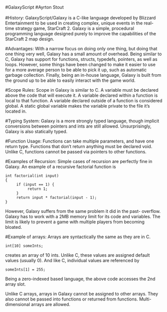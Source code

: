 #GalaxyScript
#Ayrton Stout
<br />
<br />
#History: 
GalaxyScript/Galaxy is a C-like language developed by Blizzard Entertainment to be used in creating complex, unique events in the real-time strategy game, StarCraft 2. Galaxy is a simple, procedural programming language designed purely to improve the capabilities of the StarCraft 2 map design.


#Advantages: 
With a narrow focus on doing only one thing, but doing that one thing very well, Galaxy has a small amount of overhead. Being similar to C, Galaxy has support for functions, structs, typedefs, pointers, as well as loops. However, some things have been changed to make it easier to use for a more average person to be able to pick it up, such as automatic garbage collection. Finally, being an in-house language, Galaxy is built from the ground up to be able to easily interact with the game world. 


#Scope Rules: 
Scope in Galaxy is similar to C. A variable must be declared above the code that will execute it. A variable declared within a function is local to that function. A variable declared outside of a function is considered global. A static global variable makes the variable private to the file it’s located in.


#Typing System: 
Galaxy is a more strongly typed language, though implicit conversions between pointers and ints are still allowed. Unsurprisingly, Galaxy is also statically typed.


#Function Usage: 
Functions can take multiple parameters, and have one return type. Functions that don’t return anything must be declared void. Unlike C, functions cannot be passed via pointers to other functions.


#Examples of Recursion:
Simple cases of recursion are perfectly fine in Galaxy. An example of a recursive factorial function is

```
int factorial(int input)
{
     if (input == 1) {
          return 1;
     }
     return input * factorial(input - 1);
}
```
However, Galaxy suffers from the same problem it did in the past- overflow. Galaxy has to work with a 2MB memory limit for its code and variables. The limit is likely to prevent a game with multiple players from becoming bloated. 


#Example of arrays: 
Arrays are syntactically the same as they are in C. 
```
int[10] someInts;
```
creates an array of 10 ints. Unlike C, these values are assigned default values (usually 0). And like C, individual values are referenced by
```
someInts[1] = 255;
```
Being a zero-indexed based language, the above code accesses the 2nd array slot.

Unlike C arrays, arrays in Galaxy cannot be assigned to other arrays. They also cannot be passed into functions or returned from functions. Multi-dimensional arrays are allowed.
